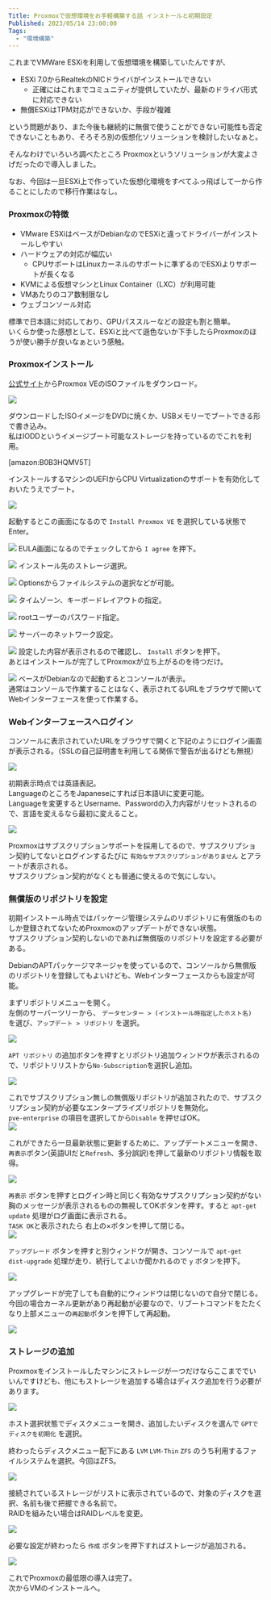 ```yaml
---
Title: Proxmoxで仮想環境をお手軽構築する話 インストールと初期設定
Published: 2023/05/14 23:00:00
Tags:
  - "環境構築"
---
```


これまでVMWare ESXiを利用して仮想環境を構築していたんですが、
- ESXi 7.0からRealtekのNICドライバがインストールできない
  - 正確にはこれまでコミュニティが提供していたが、最新のドライバ形式に対応できない
- 無償ESXiはTPM対応ができないか、手段が複雑
 
という問題があり、また今後も継続的に無償で使うことができない可能性も否定できないこともあり、そろそろ別の仮想化ソリューションを検討したいなぁと。  

そんなわけでいろいろ調べたところ Proxmoxというソリューションが大変よさげだったので導入しました。  

なお、今回は一旦ESXi上で作っていた仮想化環境をすべてふっ飛ばして一から作ることにしたので移行作業はなし。  

### Proxmoxの特徴
- VMware ESXiはベースがDebianなのでESXiと違ってドライバーがインストールしやすい
- ハードウェアの対応が幅広い
  - CPUサポートはLinuxカーネルのサポートに準ずるのでESXiよりサポートが長くなる
- KVMによる仮想マシンとLinux Container（LXC）が利用可能
- VMあたりのコア数制限なし
- ウェブコンソール対応  

標準で日本語に対応しており、GPUパススルーなどの設定も割と簡単。  
いくらか使った感想として、ESXiと比べて遜色ないか下手したらProxmoxのほうが使い勝手が良いなぁという感触。  


### Proxmoxインストール

[公式サイト](https://proxmox.com/en/downloads)からProxmox VEのISOファイルをダウンロード。  

![](proxmoxdownload.png)

ダウンロードしたISOイメージをDVDに焼くか、USBメモリーでブートできる形で書き込み。  
私はIODDというイメージブート可能なストレージを持っているのでこれを利用。  

[amazon:B0B3HQMV5T]

インストールするマシンのUEFIからCPU Virtualizationのサポートを有効化しておいたうえでブート。  

![](proxmoxinstall1.png)

起動するとこの画面になるので `Install Proxmox VE` を選択している状態でEnter。  

![](proxmoxinstall2.png)
EULA画面になるのでチェックしてから `I agree` を押下。  

![](proxmoxinstall3.png)
インストール先のストレージ選択。  

![](proxmoxinstall4.png)
Optionsからファイルシステムの選択などが可能。  

![](proxmoxinstall5.png)
タイムゾーン、キーボードレイアウトの指定。  

![](proxmoxinstall6.png)
rootユーザーのパスワード指定。  

![](proxmoxinstall7.png)
サーバーのネットワーク設定。  

![](proxmoxinstall8.png)
設定した内容が表示されるので確認し、 `Install` ボタンを押下。  
あとはインストールが完了してProxmoxが立ち上がるのを待つだけ。  

![](proxmoxinstall9.png)
ベースがDebianなので起動するとコンソールが表示。  
通常はコンソールで作業することはなく、表示されてるURLをブラウザで開いてWebインターフェースを使って作業する。  

### Webインターフェースへログイン

コンソールに表示されていたURLをブラウザで開くと下記のようにログイン画面が表示される。（SSLの自己証明書を利用してる関係で警告が出るけども無視）  

![](web_login.png)

初期表示時点では英語表記。  
LanguageのところをJapaneseにすれば日本語UIに変更可能。  
Languageを変更するとUsername、Passwordの入力内容がリセットされるので、言語を変えるなら最初に変えること。  

![](web_logined.png)

Proxmoxはサブスクリプションサポートを採用してるので、サブスクリプション契約してないとログインするたびに `有効なサブスクリプションがありません` とアラートが表示される。  
サブスクリプション契約がなくとも普通に使えるので気にしない。  

### 無償版のリポジトリを設定  

初期インストール時点ではパッケージ管理システムのリポジトリに有償版のものしか登録されてないためProxmoxのアップデートができない状態。  
サブスクリプション契約しないのであれば無償版のリポジトリを設定する必要がある。  

DebianのAPTパッケージマネージャを使っているので、コンソールから無償版のリポジトリを登録してもよいけども、Webインターフェースからも設定が可能。  

まずリポジトリメニューを開く。  
左側のサーバーツリーから、 `データセンター > (インストール時指定したホスト名) ` を選び、`アップデート > リポジトリ` を選択。  

![](repository1.png)

`APT リポジトリ` の追加ボタンを押すとリポジトリ追加ウィンドウが表示されるので、リポジトリリストから`No-Subscription`を選択し追加。  

![](repository2.png)

これでサブスクリプション無しの無償版リポジトリが追加されたので、サブスクリプション契約が必要なエンタープライズリポジトリを無効化。  
`pve-enterprise` の項目を選択してから`Disable` を押せばOK。  
![](repository3.png)

これができたら一旦最新状態に更新するために、アップデートメニューを開き、 `再表示`ボタン(英語UIだと`Refresh`、多分誤訳)を押して最新のリポジトリ情報を取得。  

![](repository4.png)

`再表示` ボタンを押すとログイン時と同じく有効なサブスクリプション契約がない胸のメッセージが表示されるものの無視してOKボタンを押す。すると `apt-get update` 処理がログ画面に表示される。  
`TASK OK`と表示されたら 右上の×ボタンを押して閉じる。  
![](repository5.png)

`アップグレード` ボタンを押すと別ウィンドウが開き、コンソールで `apt-get dist-upgrade` 処理が走り、続行してよいか聞かれるので `y` ボタンを押下。  

![](repository6.png)

アップグレードが完了しても自動的にウィンドウは閉じないので自分で閉じる。今回の場合カーネル更新があり再起動が必要なので、リブートコマンドをたたくなり上部メニューの`再起動`ボタンを押下して再起動。  


![](repository7.png)

### ストレージの追加  
Proxmoxをインストールしたマシンにストレージが一つだけならここまででいいんですけども、他にもストレージを追加する場合はディスク追加を行う必要があります。  

![](adddisk1.png)

ホスト選択状態でディスクメニューを開き、追加したいディスクを選んで `GPTでディスクを初期化` を選択。  

終わったらディスクメニュー配下にある `LVM` `LVM-Thin` `ZFS` のうち利用するファイルシステムを選択。今回はZFS。    

![](adddisk2.png)

接続されているストレージがリストに表示されているので、対象のディスクを選択、名前も後で把握できる名前で。  
RAIDを組みたい場合はRAIDレベルを変更。  

![](adddisk3.png)

必要な設定が終わったら `作成` ボタンを押下すればストレージが追加される。  

![](adddisk4.png)




これでProxmoxの最低限の導入は完了。  
次からVMのインストールへ。  

